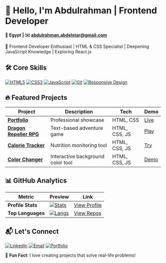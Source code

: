 # 👋 Hello, I'm Abdulrahman | Frontend Developer

**📍 Egypt | ✉️ [abdulrahman.abdelstar@gmail.com](mailto:abdulrahman.abdelstar@gmail.com)**  

🚀 Frontend Developer Enthusiast | HTML & CSS Specialist | Deepening JavaScript Knowledge | Exploring React.js

## 🛠️ Core Skills
[![HTML5](https://img.shields.io/badge/HTML5-E34F26?logo=html5&logoColor=white)](https://www.w3schools.com/html/default.asp)
[![CSS3](https://img.shields.io/badge/CSS3-1572B6?logo=css3&logoColor=white)](https://www.w3schools.com/css/default.asp)
[![JavaScript](https://img.shields.io/badge/JavaScript-F7DF1E?logo=javascript&logoColor=black)](https://www.w3schools.com/css/default.asp)
[![Git](https://img.shields.io/badge/Git-F05032?logo=git&logoColor=white)](https://git-scm.com/)
[![Responsive Design](https://img.shields.io/badge/Responsive-Design-4285F4)](https://www.w3schools.com/html/html_responsive.asp)

## 🔥 Featured Projects
| Project | Description | Tech | Demo |
|---------|-------------|------|------|
| **[Portfolio](https://github.com/AbdulrahmanFrontend/AbdulrahmanFrontend.github.io)** | Professional showcase | HTML, CSS | [Live](https://abdulrahmanfrontend.github.io) |
| **[Dragon Repeller RPG](https://github.com/AbdulrahmanFrontend/js-text-rpg)** | Text-based adventure game | HTML, CSS, JS | [Play](https://abdulrahmanfrontend.github.io/js-text-rpg) |
| **[Calorie Tracker](https://github.com/AbdulrahmanFrontend/fcc-calorie-counter)** | Nutrition monitoring tool | HTML, CSS, JS | [Try](https://abdulrahmanfrontend.github.io/fcc-calorie-counter/) |
| **[Color Changer](https://github.com/AbdulrahmanFrontend/random-dark-colors)** | Interactive background color tool | HTML, CSS, JS | [Demo](https://abdulrahmanfrontend.github.io/random-dark-colors/) |

## 📊 GitHub Analytics
| Metric | Preview | Link |
|--------|---------|------|
| **Profile Stats** | [![Stats](https://github-readme-stats.vercel.app/api?username=AbdulrahmanFrontend&show_icons=true&theme=radical)](https://github.com/AbdulrahmanFrontend) | [View Profile](https://github.com/AbdulrahmanFrontend) |
| **Top Languages** | [![Langs](https://github-readme-stats.vercel.app/api/top-langs/?username=AbdulrahmanFrontend&layout=compact&theme=radical)](https://github.com/AbdulrahmanFrontend?tab=repositories) | [View Repos](https://github.com/AbdulrahmanFrontend?tab=repositories) |

## 📬 Let's Connect
[![LinkedIn](https://img.shields.io/badge/LinkedIn-0077B5?logo=linkedin)](https://linkedin.com/in/abdulrahman-abdelstar-935213371)
[![Email](https://img.shields.io/badge/Gmail-D14836?logo=gmail)](mailto:abdulrahman.abdelstar@gmail.com)
[![Portfolio](https://img.shields.io/badge/Portfolio-4285F4?logo=google-chrome)](https://abdulrahmanfrontend.github.io)

🚀 **Fun Fact**: I love creating projects that solve real-life problems!

